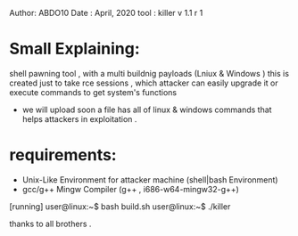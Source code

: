 Author: ABDO10
Date : April, 2020
tool : killer v 1.1 r 1
# Small Explaining:
shell pawning tool , with a multi buildnig payloads (Lniux & Windows ) 
this is created just to take rce sessions , which attacker can easily upgrade it or execute commands to get system's functions 
* we will upload soon a file has all of linux & windows commands that helps attackers in exploitation .
 
# requirements:
* Unix-Like Environment for attacker machine (shell|bash Environment)
* gcc/g++ Mingw Compiler (g++ , i686-w64-mingw32-g++)

[running]
user@linux:~$ bash build.sh 
user@linux:~$ ./killer

thanks to all brothers .



